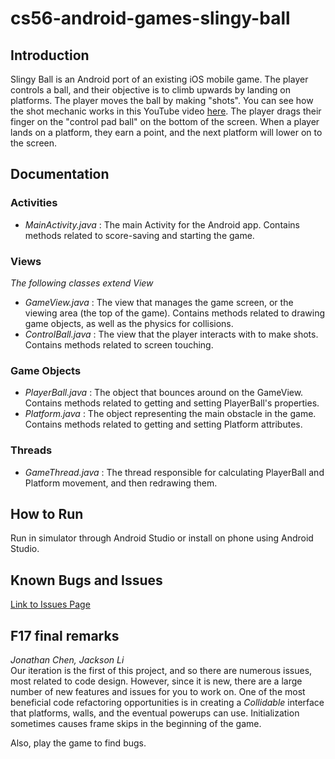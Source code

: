 # cs56-android-games-slingy-ball

## Introduction
Slingy Ball is an Android port of an existing iOS mobile game. 
The player controls a ball, and their objective is to climb upwards by landing on platforms. 
The player moves the ball by making "shots". You can see how the shot mechanic works in this YouTube video [here](https://www.youtube.com/watch?v=DHGi1dEkDo0&t=90s). 
The player drags their finger on the "control pad ball" on the bottom of the screen. 
When a player lands on a platform, they earn a point, and the next platform will lower on to the screen. 

## Documentation
### Activities
* *MainActivity.java* : The main Activity for the Android app. Contains methods related to score-saving and starting the game.
### Views
*The following classes extend View*
* *GameView.java* : The view that manages the game screen, or the viewing area (the top of the game). Contains methods related to drawing game objects, as well as the physics for collisions.
* *ControlBall.java* : The view that the player interacts with to make shots. Contains methods related to screen touching.
### Game Objects
* *PlayerBall.java* : The object that bounces around on the GameView. Contains methods related to getting and setting PlayerBall's properties.
* *Platform.java* : The object representing the main obstacle in the game. Contains methods related to getting and setting Platform attributes.
### Threads
* *GameThread.java* : The thread responsible for calculating PlayerBall and Platform movement, and then redrawing them.

## How to Run
Run in simulator through Android Studio or install on phone using Android Studio. 

## Known Bugs and Issues
[Link to Issues Page](https://github.com/UCSB-CS56-Projects/cs56-android-games-slingy-ball/issues)

## F17 final remarks
*Jonathan Chen, Jackson Li*  
Our iteration is the first of this project, and so there are numerous issues, most related to code design. 
However, since it is new, there are a large number of new features and issues for you to work on. 
One of the most beneficial code refactoring opportunities is in creating a *Collidable* interface that platforms, walls, and the eventual powerups can use. 
Initialization sometimes causes frame skips in the beginning of the game. 

Also, play the game to find bugs. 
